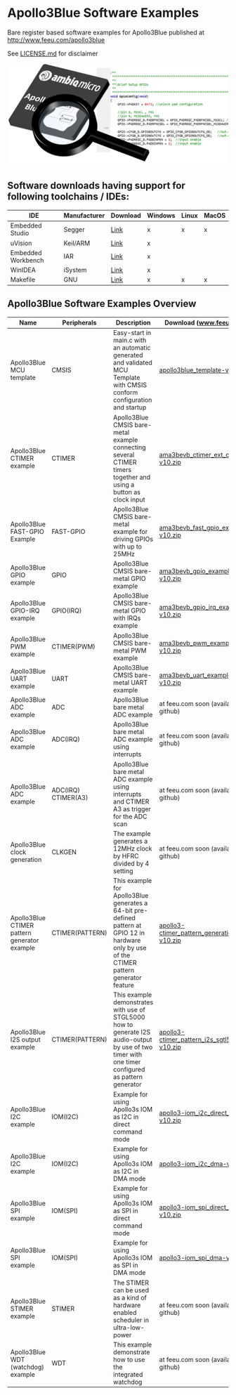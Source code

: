 # Apollo3Blue Software Examples

Bare register based software examples for Apollo3Blue published at http://www.feeu.com/apollo3blue

See [LICENSE.md](LICENSE.md) for disclaimer

![Logo](/images/apollo3examples.png)

## Software downloads having support for following toolchains / IDEs:

|       IDE          | Manufacturer | Download                                                                                                                 | Windows | Linux | MacOS |
|--------------------|--------------|--------------------------------------------------------------------------------------------------------------------------|---------|-------|-------|
| Embedded Studio    |    Segger    | [Link](https://www.segger.com/products/development-tools/embedded-studio/)                                               |    x    |   x   |   x   |
|     uVision        |    Keil/ARM  | [Link](http://www2.keil.com/mdk5)                                                                                        |    x    |       |       |
| Embedded Workbench |      IAR     | [Link](https://www.iar.com/iar-embedded-workbench/#!?architecture=Arm)                                                   |    x    |       |       |
|     WinIDEA        |    iSystem   | [Link](https://www.isystem.com/products/winidea-ide-debug-and-trace-tool.html)                                           |    x    |       |       |
|     Makefile       |      GNU     | [Link](https://developer.arm.com/tools-and-software/open-source-software/developer-tools/gnu-toolchain/gnu-rm/downloads) |    x    |   x   |   x   |

## Apollo3Blue Software Examples Overview
| Name | Peripherals | Description | Download (www.feeu.com) |
| --- | --- | --- | --- |
| Apollo3Blue MCU template | CMSIS  | Easy-start in main.c with an automatic generated and validated MCU Template with CMSIS conform configuration and startup | [apollo3blue_template-v10.zip](https://www.fujitsu.com/uk/Images/apollo3blue_template-v10_tcm23-4325353.zip) |
| Apollo3Blue CTIMER example | CTIMER  | Apollo3Blue CMSIS bare-metal example connecting several CTIMER timers together and using a button as clock input | [ama3bevb_ctimer_ext_counter-v10.zip](https://www.fujitsu.com/uk/imagesgig5/ama3bevb_ctimer_ext_counter-v10_tcm23-4442637_tcm23-2750236-32.zip) |
| Apollo3Blue FAST-GPIO Example | FAST-GPIO  | Apollo3Blue CMSIS bare-metal example for driving GPIOs with up to 25MHz | [ama3bevb_fast_gpio_example-v10.zip](https://www.fujitsu.com/uk/Images/ama3bevb_fast_gpio_example-v10_tcm23-4342434.zip) |
| Apollo3Blue GPIO example | GPIO  | Apollo3Blue CMSIS bare-metal GPIO example | [ama3bevb_gpio_example-v10.zip](https://www.fujitsu.com/uk/Images/ama3bevb_gpio_example-v10_tcm23-4325354.zip) |
| Apollo3Blue GPIO-IRQ example | GPIO(IRQ)  | Apollo3Blue CMSIS bare-metal GPIO with IRQs example | [ama3bevb_gpio_irq_example-v10.zip](https://www.fujitsu.com/uk/Images/ama3bevb_gpio_irq_example-v10_tcm23-4325355.zip) |
| Apollo3Blue PWM example | CTIMER(PWM)  | Apollo3Blue CMSIS bare-metal PWM example | [ama3bevb_pwm_example-v10.zip](https://www.fujitsu.com/uk/Images/ama3bevb_pwm_example-v10_tcm23-4325358.zip) |
| Apollo3Blue UART example | UART  | Apollo3Blue CMSIS bare-metal UART example | [ama3bevb_uart_example-v10.zip](https://www.fujitsu.com/uk/Images/ama3bevb_uart_example-v10_tcm23-4325359.zip) |
| Apollo3Blue ADC example | ADC  | Apollo3Blue bare metal ADC example | at feeu.com soon (available via github) |
| Apollo3Blue ADC example | ADC(IRQ)  | Apollo3Blue bare metal ADC example using interrupts | at feeu.com soon (available via github) |
| Apollo3Blue ADC example | ADC(IRQ) CTIMER(A3)  | Apollo3Blue bare metal ADC example using interrupts and CTIMER A3 as trigger for the ADC scan | at feeu.com soon (available via github) |
| Apollo3Blue clock generation | CLKGEN  | The example generates a 12MHz clock by HFRC divided by 4 setting | at feeu.com soon (available via github) |
| Apollo3Blue CTIMER pattern generator example | CTIMER(PATTERN)  | This example for Apollo3Blue generates a 64-bit pre-defined pattern at GPIO 12 in hardware only by use of the CTIMER pattern generator feature | [apollo3-ctimer_pattern_generation-v10.zip](https://www.fujitsu.com/uk/imagesgig5/apollo3-ctimer_pattern_generation-v10_tcm23-4511909_tcm23-2750236-32.zip) |
| Apollo3Blue I2S output example | CTIMER(PATTERN)  | This example demonstrates with use of STGL5000 how to generate I2S audio-output by use of two timer with one timer configured as pattern generator | [apollo3-ctimer_pattern_i2s_sgtl5000-v10.zip](https://www.fujitsu.com/uk/imagesgig5/apollo3-ctimer_pattern_i2s_sgtl5000-v10_tcm23-4511910_tcm23-2750236-32.zip) |
| Apollo3Blue I2C example | IOM(I2C)  | Example for using Apollo3s IOM as I2C in direct command mode | [apollo3-iom_i2c_direct_cmd-v10.zip](https://www.fujitsu.com/uk/imagesgig5/apollo3-iom_i2c_direct_cmd-v10_tcm23-4511911_tcm23-2750236-32.zip) |
| Apollo3Blue I2C example | IOM(I2C)  | Example for using Apollo3s IOM as I2C in DMA mode | [apollo3-iom_i2c_dma-v10.zip](https://www.fujitsu.com/uk/imagesgig5/apollo3-iom_i2c_dma-v10_tcm23-4541413_tcm23-2750236-32.zip) |
| Apollo3Blue SPI example | IOM(SPI)  | Example for using Apollo3s IOM as SPI in direct command mode | [apollo3-iom_spi_direct_cmd-v10.zip](https://www.fujitsu.com/uk/imagesgig5/apollo3-iom_spi_direct_cmd-v10_tcm23-4511912_tcm23-2750236-32.zip) |
| Apollo3Blue SPI example | IOM(SPI)  | Example for using Apollo3s IOM as SPI in DMA mode | [apollo3-iom_spi_dma-v10.zip](https://www.fujitsu.com/uk/imagesgig5/apollo3-iom_spi_dma-v10_tcm23-4541423_tcm23-2750236-32.zip) |
| Apollo3Blue STIMER example | STIMER  | The STIMER can be used as a kind of hardware enabled scheduler in ultra-low-power | at feeu.com soon (available via github) |
| Apollo3Blue WDT (watchdog) example | WDT  | This example demonstrate how to use the integrated watchdog | at feeu.com soon (available via github) |
